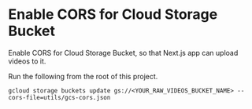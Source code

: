 # Enable CORS for Cloud Storage Bucket
Enable CORS for Cloud Storage Bucket, so that Next.js app can upload videos to it.

Run the following from the root of this project.
```
gcloud storage buckets update gs://<YOUR_RAW_VIDEOS_BUCKET_NAME> --cors-file=utils/gcs-cors.json
```
